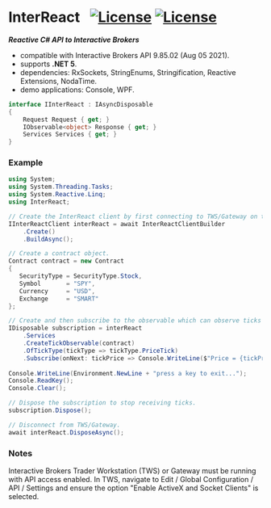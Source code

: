 # InterReact&nbsp;&nbsp; [![License](https://img.shields.io/badge/Version-0.0.3-blue)]() [![License](https://img.shields.io/badge/license-Apache%202.0-7755BB.svg)](https://opensource.org/licenses/Apache-2.0)

***Reactive C# API to Interactive Brokers***
- compatible with Interactive Brokers API 9.85.02 (Aug 05 2021).
- supports **.NET 5**.
- dependencies: RxSockets, StringEnums, Stringification, Reactive Extensions, NodaTime.
- demo applications: Console, WPF.

```csharp
interface IInterReact : IAsyncDisposable
{
    Request Request { get; }
    IObservable<object> Response { get; }
    Services Services { get; }
}
```
### Example ###
```csharp
using System;
using System.Threading.Tasks;
using System.Reactive.Linq;
using InterReact;
```
```csharp
// Create the InterReact client by first connecting to TWS/Gateway on the local host.
IInterReactClient interReact = await InterReactClientBuilder
    .Create()
    .BuildAsync();

// Create a contract object.
Contract contract = new Contract
{
   SecurityType = SecurityType.Stock,
   Symbol       = "SPY",
   Currency     = "USD",
   Exchange     = "SMART"
};

// Create and then subscribe to the observable which can observe ticks for the contract.
IDisposable subscription = interReact
    .Services
    .CreateTickObservable(contract)
    .OfTickType(tickType => tickType.PriceTick)
    .Subscribe(onNext: tickPrice => Console.WriteLine($"Price = {tickPrice.Price}"));
    
Console.WriteLine(Environment.NewLine + "press a key to exit...");
Console.ReadKey();
Console.Clear();

// Dispose the subscription to stop receiving ticks.
subscription.Dispose();

// Disconnect from TWS/Gateway.
await interReact.DisposeAsync();
```
### Notes ###

Interactive Brokers Trader Workstation (TWS) or Gateway must be running with API access enabled. In TWS, navigate to Edit / Global Configuration / API / Settings and ensure the option "Enable ActiveX and Socket Clients" is selected.
